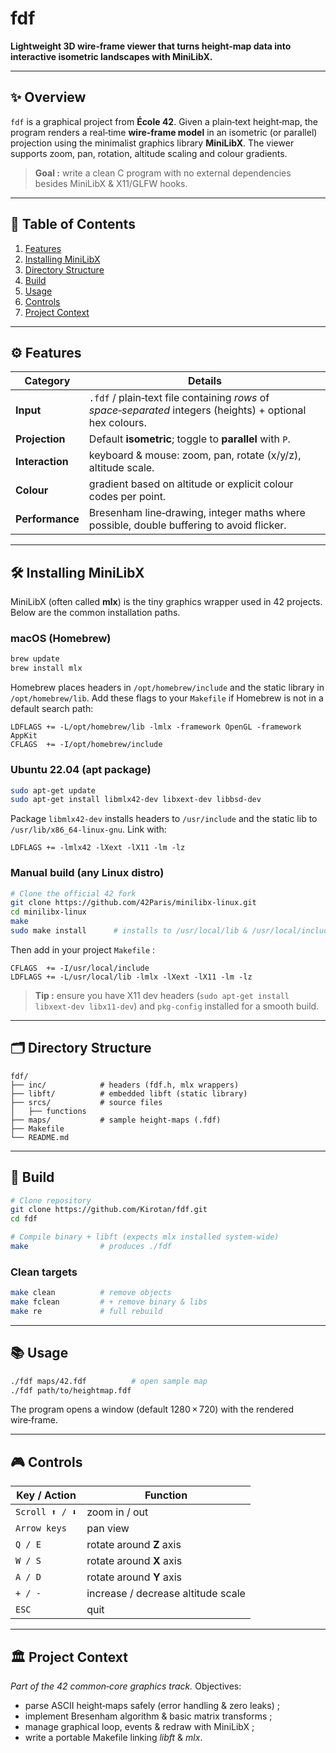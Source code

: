 # fdf

**Lightweight 3D wire‑frame viewer that turns height‑map data into interactive isometric landscapes with MiniLibX.**

---

## ✨ Overview

`fdf` is a graphical project from **École 42**.
Given a plain‑text height‑map, the program renders a real‑time **wire‑frame model** in an isometric (or parallel) projection using the minimalist graphics library **MiniLibX**.
The viewer supports zoom, pan, rotation, altitude scaling and colour gradients.

> **Goal :** write a clean C program with no external dependencies besides MiniLibX & X11/GLFW hooks.

---

## 📑 Table of Contents

1. [Features](#features)
2. [Installing MiniLibX](#installing-minilibx)
3. [Directory Structure](#directory-structure)
4. [Build](#build)
5. [Usage](#usage)
6. [Controls](#controls)
7. [Project Context](#project-context)

---

<a id="features"></a>

## ⚙️ Features

| Category        | Details                                                                                                    |
| --------------- | ---------------------------------------------------------------------------------------------------------- |
| **Input**       | `.fdf` / plain‑text file containing *rows* of *space‑separated* integers (heights) + optional hex colours. |
| **Projection**  | Default **isometric**; toggle to **parallel** with `P`.                                                    |
| **Interaction** | keyboard & mouse: zoom, pan, rotate (x/y/z), altitude scale.                                               |
| **Colour**      | gradient based on altitude or explicit colour codes per point.                                             |
| **Performance** | Bresenham line‑drawing, integer maths where possible, double buffering to avoid flicker.                   |

---

<a id="installing-minilibx"></a>

## 🛠️ Installing MiniLibX

MiniLibX (often called **mlx**) is the tiny graphics wrapper used in 42 projects.
Below are the common installation paths.

### macOS (Homebrew)

```bash
brew update
brew install mlx
```

Homebrew places headers in `/opt/homebrew/include` and the static library in `/opt/homebrew/lib`.
Add these flags to your `Makefile` if Homebrew is not in a default search path:

```make
LDFLAGS += -L/opt/homebrew/lib -lmlx -framework OpenGL -framework AppKit
CFLAGS  += -I/opt/homebrew/include
```

### Ubuntu 22.04 (apt package)

```bash
sudo apt-get update
sudo apt-get install libmlx42-dev libxext-dev libbsd-dev
```

Package `libmlx42-dev` installs headers to `/usr/include` and the static lib to `/usr/lib/x86_64-linux-gnu`.
Link with:

```make
LDFLAGS += -lmlx42 -lXext -lX11 -lm -lz
```

### Manual build (any Linux distro)

```bash
# Clone the official 42 fork
git clone https://github.com/42Paris/minilibx-linux.git
cd minilibx-linux
make
sudo make install      # installs to /usr/local/lib & /usr/local/include
```

Then add in your project `Makefile` :

```make
CFLAGS  += -I/usr/local/include
LDFLAGS += -L/usr/local/lib -lmlx -lXext -lX11 -lm -lz
```

> **Tip :** ensure you have X11 dev headers (`sudo apt-get install libxext-dev libx11-dev`) and `pkg-config` installed for a smooth build.

---

<a id="directory-structure"></a>

## 🗂️ Directory Structure

```text
fdf/
├── inc/            # headers (fdf.h, mlx wrappers)
├── libft/          # embedded libft (static library)
├── srcs/           # source files
│   ├── functions
├── maps/           # sample height‑maps (.fdf)
├── Makefile
└── README.md
```

---

<a id="build"></a>

## 🚀 Build

```bash
# Clone repository
git clone https://github.com/Kirotan/fdf.git
cd fdf

# Compile binary + libft (expects mlx installed system‑wide)
make                # produces ./fdf
```

### Clean targets

```bash
make clean          # remove objects
make fclean         # + remove binary & libs
make re             # full rebuild
```

---

<a id="usage"></a>

## 📚 Usage

```bash
./fdf maps/42.fdf          # open sample map
./fdf path/to/heightmap.fdf
```

The program opens a window (default 1280 × 720) with the rendered wire‑frame.

---

<a id="controls"></a>

## 🎮 Controls

| Key / Action   | Function                           |
| -------------- | ---------------------------------- |
| `Scroll ⬆ / ⬇` | zoom in / out                      |
| `Arrow keys`   | pan view                           |
| `Q / E`        | rotate around **Z** axis           |
| `W / S`        | rotate around **X** axis           |
| `A / D`        | rotate around **Y** axis           |
| `+ / -`        | increase / decrease altitude scale |
| `ESC`          | quit                               |

---

<a id="project-context"></a>

## 🏛️ Project Context

*Part of the 42 common‑core graphics track.*
Objectives:

* parse ASCII height‑maps safely (error handling & zero leaks) ;
* implement Bresenham algorithm & basic matrix transforms ;
* manage graphical loop, events & redraw with MiniLibX ;
* write a portable Makefile linking *libft* & *mlx*.
